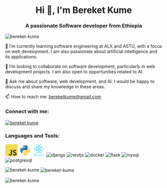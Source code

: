 <h1 align="center">Hi 👋, I'm Bereket Kume</h1>
<h3 align="center">A passionate Software developer from Ethiopia</h3>

<p align="left"> <img src="https://komarev.com/ghpvc/?username=bereket-kume&label=Profile%20views&color=0e75b6&style=flat" alt="bereket-kume" /> </p>

🌱 I’m currently learning software engineering at ALX and ASTU, with a focus on web development. I am also passionate about artificial intelligence and its applications.

👯 I’m looking to collaborate on software development, particularly in web development projects. I am also open to opportunities related to AI.

💬 Ask me about software, web development, and AI. I would be happy to discuss and share my knowledge in these areas.

📫 How to reach me: bereketkume@gmail.com

<h3 align="left">Connect with me:</h3>
<p align="left">
<a href="https://linkedin.com/in/bereket-kume" target="blank"><img align="center" src="https://raw.githubusercontent.com/rahuldkjain/github-profile-readme-generator/master/src/images/icons/Social/linked-in-alt.svg" alt="bereket kume" height="30" width="40" /></a>
</p>

<h3 align="left">Languages and Tools:</h3>
<p align="left">
<img src="https://raw.githubusercontent.com/devicons/devicon/master/icons/javascript/javascript-original.svg" alt="javascript" width="40" height="40"/>
<img src="https://raw.githubusercontent.com/devicons/devicon/master/icons/python/python-original.svg" alt="python" width="40" height="40"/>
<img src="https://raw.githubusercontent.com/devicons/devicon/master/icons/react/react-original-wordmark.svg" alt="react" width="40" height="40"/>
<img src="https://www.djangoproject.com/favicon.ico" alt="django" width="40" height="40"/>
<img src="https://nestjs.com/assets/logo.svg" alt="nestjs" width="40" height="40"/>
<img src="https://www.docker.com/favicon.ico" alt="docker" width="40" height="40"/>
<img src="https://flask.palletsprojects.com/en/2.3.x/_images/flask-logo.png" alt="flask" width="40" height="40"/>
<img src="https://www.mysql.com/common/logos/logo-mysql-170x115.png" alt="mysql" width="40" height="40"/>
<img src="https://www.postgresql.org/media/img/about/press/elephant.png" alt="postgresql" width="40" height="40"/>
</p>

<p><img align="left" src="https://github-readme-stats.vercel.app/api/top-langs?username=bereket-kume&show_icons=true&locale=en&layout=compact" alt="bereket-kume" /></p>

<p>&nbsp;<img align="center" src="https://github-readme-stats.vercel.app/api?username=bereket-kume&show_icons=true&locale=en" alt="bereket-kume" /></p>

<p><img align="center" src="https://github-readme-streak-stats.herokuapp.com/?user=bereket-kume&" alt="bereket-kume" /></p>
